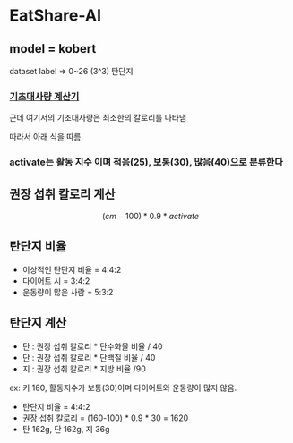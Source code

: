 # EatShare-AI

## model = kobert

dataset label => 0~26 (3^3)
탄단지

### [기초대사량 계산기](https://u-health.dobong.go.kr/hcal/metabolism.asp)
근데 여기서의 기초대사량은 최소한의 칼로리를 나타냄

따라서 아래 식을 따름
### activate는 활동 지수 이며 적음(25), 보통(30), 많음(40)으로 분류한다
## 권장 섭취 칼로리 계산
$$ (cm - 100) * 0.9 * activate $$


## 탄단지 비율
- 이상적인 탄단지 비율 = 4:4:2
- 다이어트 시 = 3:4:2
- 운동량이 많은 사람 = 5:3:2

## 탄단지 계산
- 탄 : 권장 섭취 칼로리 * 탄수화물 비율 / 40
- 단 : 권장 섭취 칼로리 * 단백질 비율 / 40
- 지 : 권장 섭취 칼로리 * 지방 비율 /90

ex: 키 160, 활동지수가 보통(30)이며 다이어트와 운동량이 많지 않음.
- 탄단지 비율 = 4:4:2
- 권장 섭취 칼로리 = (160-100) * 0.9 * 30 = 1620
- 탄 162g, 단 162g, 지 36g
